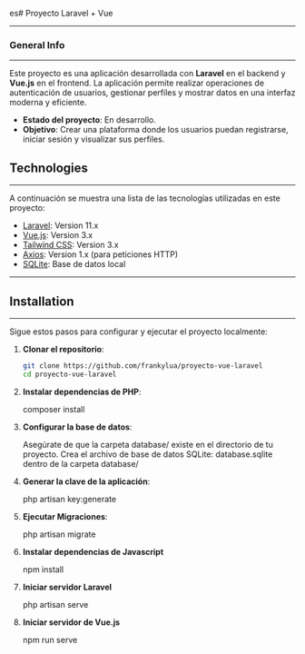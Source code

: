 es# Proyecto Laravel + Vue



---

### General Info
***
Este proyecto es una aplicación desarrollada con **Laravel** en el backend y **Vue.js** en el frontend. La aplicación permite realizar operaciones de autenticación de usuarios, gestionar perfiles y mostrar datos en una interfaz moderna y eficiente.

- **Estado del proyecto**: En desarrollo.
- **Objetivo**: Crear una plataforma donde los usuarios puedan registrarse, iniciar sesión y visualizar sus perfiles.


## Technologies
***
A continuación se muestra una lista de las tecnologías utilizadas en este proyecto:

* [Laravel](https://laravel.com): Version 11.x
* [Vue.js](https://vuejs.org/): Version 3.x
* [Tailwind CSS](https://tailwindcss.com/): Version 3.x
* [Axios](https://axios-http.com/): Version 1.x (para peticiones HTTP)
* [SQLite](https://www.sqlite.org/): Base de datos local

---

## Installation
***
Sigue estos pasos para configurar y ejecutar el proyecto localmente:

1. **Clonar el repositorio**:
   ```bash
   git clone https://github.com/frankylua/proyecto-vue-laravel
   cd proyecto-vue-laravel

2. **Instalar dependencias de PHP**:

    composer install

3. **Configurar la base de datos**:

    Asegúrate de que la carpeta database/ existe en el directorio de tu proyecto.
    Crea el archivo de base de datos SQLite: database.sqlite dentro de la carpeta database/

4. **Generar la clave de la aplicación**:

    php artisan key:generate

5. **Ejecutar Migraciones**:

    php artisan migrate

6. **Instalar dependencias de Javascript**

    npm install

7. **Iniciar servidor Laravel**  

    php artisan serve

8. **Iniciar servidor de Vue.js** 

    npm run serve